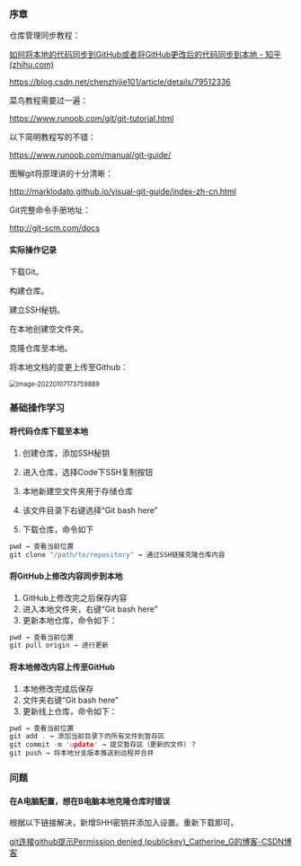 ### 序章

仓库管理同步教程：

[如何将本地的代码同步到GitHub或者将GitHub更改后的代码同步到本地 - 知乎 (zhihu.com)](https://zhuanlan.zhihu.com/p/405996335)

https://blog.csdn.net/chenzhijie101/article/details/79512336

菜鸟教程需要过一遍：

https://www.runoob.com/git/git-tutorial.html

以下简明教程写的不错：

https://www.runoob.com/manual/git-guide/

图解git将原理讲的十分清晰：

http://marklodato.github.io/visual-git-guide/index-zh-cn.html

Git完整命令手册地址：

http://git-scm.com/docs

#### 实际操作记录

下载Git。

构建仓库。

建立SSH秘钥。

在本地创建空文件夹。

克隆仓库至本地。

将本地文档的变更上传至Github：

<img src="C:\Users\HY119004\AppData\Roaming\Typora\typora-user-images\image-20220107173759889.png" alt="image-20220107173759889" style="zoom:80%;" />

### 基础操作学习

#### 将代码仓库下载至本地

1. 创建仓库，添加SSH秘钥

2. 进入仓库，选择Code下SSH复制按钮

3. 本地新建空文件夹用于存储仓库

4. 该文件目录下右键选择“Git bash here”

5. 下载仓库，命令如下

```c
pwd	→ 查看当前位置
git clone "/path/to/repository" → 通过SSH链接克隆仓库内容
```

#### 将GitHub上修改内容同步到本地

1. GitHub上修改完之后保存内容
2. 进入本地文件夹，右键“Git bash here”
3. 更新本地仓库，命令如下：

```c
pwd → 查看当前位置
git pull origin → 进行更新
```

#### 将本地修改内容上传至GitHub

1. 本地修改完成后保存
2. 文件夹右键“Git bash here”
3. 更新线上仓库，命令如下：

```c
pwd → 查看当前位置
git add . → 添加当前目录下的所有文件到暂存区
git commit -m 'update' → 提交暂存区（更新的文件）？
git push → 将本地分支版本推送到远程并合并
```

### 问题

#### 在A电脑配置，想在B电脑本地克隆仓库时错误

根据以下链接解决，新增SHH密钥并添加入设置。重新下载即可。

[git连接github提示Permission denied (publickey)_Catherine_G的博客-CSDN博客](https://blog.csdn.net/qq_36830885/article/details/97637287?utm_medium=distribute.pc_relevant.none-task-blog-2~default~baidujs_title~default-1.pc_relevant_aa&spm=1001.2101.3001.4242.2&utm_relevant_index=4)
